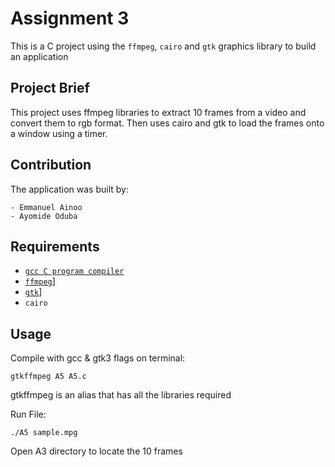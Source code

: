 # Assignment 3

This is a C project using the `ffmpeg`, `cairo` and `gtk` graphics library to build an application

## Project Brief

This project uses ffmpeg libraries to extract 10 frames from a video and convert them to rgb format. Then uses cairo and gtk to load the frames onto a window using a timer.

## Contribution

The application was built by:

```
- Emmanuel Ainoo
- Ayomide Oduba
```

## Requirements

- [`gcc C program compiler`](https://gcc.gnu.org)
- [`ffmpeg`]([https://ffmpeg.org)]
- [`gtk`]([https://ffmpeg.org)]
- `cairo`

## Usage

Compile with gcc & gtk3 flags on terminal:

```shell
gtkffmpeg A5 A5.c
```

gtkffmpeg is an alias that has all the libraries required

Run File:

```shell
./A5 sample.mpg
```

Open A3 directory to locate the 10 frames
